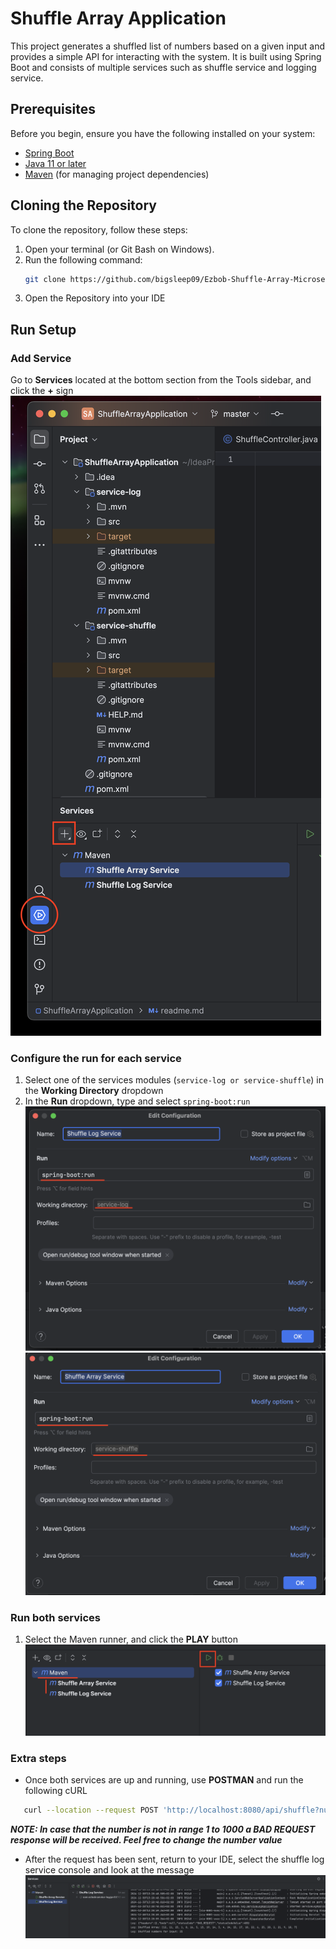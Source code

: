 # Shuffle Array Application

This project generates a shuffled list of numbers based on a given input and provides a simple API for interacting with
the system. It is built using Spring Boot and consists of multiple services such as shuffle service and logging service.

## Prerequisites

Before you begin, ensure you have the following installed on your system:

- [Spring Boot](https://spring.io/quickstart)
- [Java 11 or later](https://adoptopenjdk.net/)
- [Maven](https://maven.apache.org/) (for managing project dependencies)

## Cloning the Repository

To clone the repository, follow these steps:

1. Open your terminal (or Git Bash on Windows).
2. Run the following command:
   ```bash
   git clone https://github.com/bigsleep09/Ezbob-Shuffle-Array-Microservice.git
   ```
3. Open the Repository into your IDE

## Run Setup

### Add Service

Go to **Services** located at the bottom section from the Tools sidebar, and click the **+** sign
![add_service_step.png](assests/run_setup/add_service_step.png)

### Configure the run for each service

1. Select one of the services modules (```service-log or service-shuffle```) in the **Working Directory** dropdown
2. In the **Run** dropdown, type and select ```spring-boot:run```
   ![service_log_run_config_step.png](assests/run_setup/service_log_run_config_step.png)
   ![service_shuffle_run_config_step.png](assests/run_setup/service_shuffle_run_config_step.png)

### Run both services

1. Select the Maven runner, and click the **PLAY** button
   ![run_multiservices_step.png](assests/run_setup/run_multiservices_step.png)

### Extra steps

- Once both services are up and running, use **POSTMAN** and run the following cURL

```bash
   curl --location --request POST 'http://localhost:8080/api/shuffle?number=1030'
   ```

>
***NOTE: In case that the number is not in range 1 to 1000 a BAD REQUEST response will be received. Feel free to change
the number value***

- After the request has been sent, return to your IDE, select the shuffle log service console and look at the message
  ![console_output_result.png](assests/run_setup/console_output_result.png)